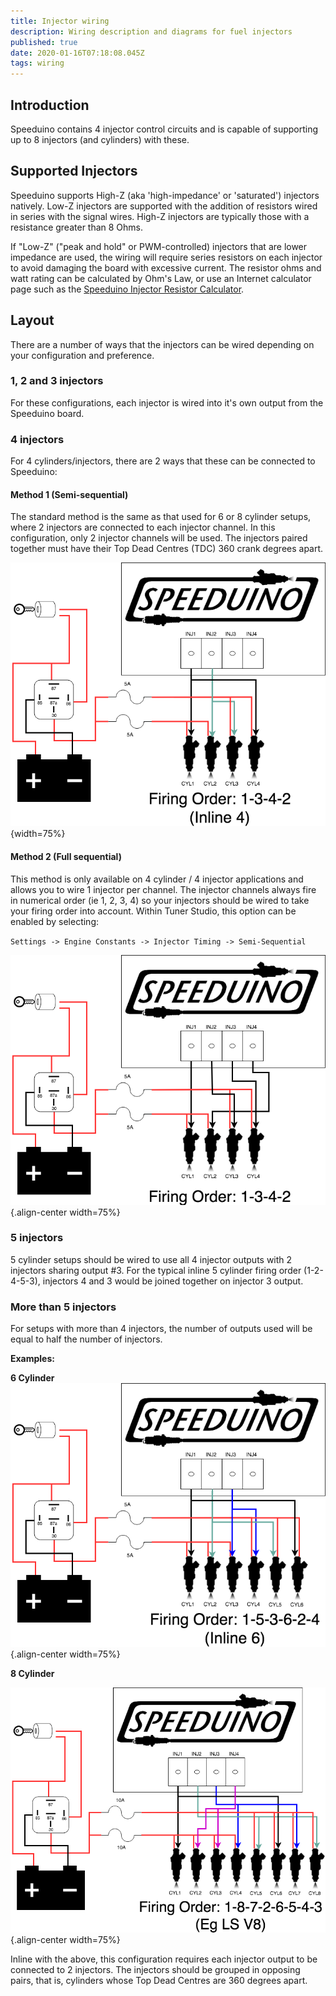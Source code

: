 ```yaml
---
title: Injector wiring
description: Wiring description and diagrams for fuel injectors
published: true
date: 2020-01-16T07:18:08.045Z
tags: wiring
---
```


Introduction
------------

Speeduino contains 4 injector control circuits and is capable of supporting up to 8 injectors (and cylinders) with these.

Supported Injectors
-------------------

Speeduino supports High-Z (aka 'high-impedance' or 'saturated') injectors natively. Low-Z injectors are supported with the addition of resistors wired in series with the signal wires. High-Z injectors are typically those with a resistance greater than 8 Ohms.

If "Low-Z" ("peak and hold" or PWM-controlled) injectors that are lower impedance are used, the wiring will require series resistors on each injector to avoid damaging the board with excessive current. The resistor ohms and watt rating can be calculated by Ohm's Law, or use an Internet calculator page such as the [Speeduino Injector Resistor Calculator](http://efistuff.orgfree.com/InjectorResistorCalculator.html).

Layout
------

There are a number of ways that the injectors can be wired depending on your configuration and preference.

### 1, 2 and 3 injectors

For these configurations, each injector is wired into it's own output from the Speeduino board.

### 4 injectors

For 4 cylinders/injectors, there are 2 ways that these can be connected to Speeduino:

#### Method 1 (Semi-sequential)

The standard method is the same as that used for 6 or 8 cylinder setups, where 2 injectors are connected to each injector channel. In this configuration, only 2 injector channels will be used. The injectors paired together must have their Top Dead Centres (TDC) 360 crank degrees apart.

![inj_4Cyl_semi-seq.png](/img/wiring/inj_4Cyl_semi-seq.png){width=75%}

#### Method 2 (Full sequential)

This method is only available on 4 cylinder / 4 injector applications and allows you to wire 1 injector per channel. The injector channels always fire in numerical order (ie 1, 2, 3, 4) so your injectors should be wired to take your firing order into account. Within Tuner Studio, this option can be enabled by selecting:

`Settings -> Engine Constants -> Injector Timing -> Semi-Sequential`

![inj_4Cyl_seq.png](/img/wiring/inj_4Cyl_seq.png){.align-center width=75%}

### 5 injectors

5 cylinder setups should be wired to use all 4 injector outputs with 2 injectors sharing output \#3. For the typical inline 5 cylinder firing order (1-2-4-5-3), injectors 4 and 3 would be joined together on injector 3 output.

### More than 5 injectors

For setups with more than 4 injectors, the number of outputs used will be equal to half the number of injectors.

**Examples:**

**6 Cylinder**
![inj_6Cyl_semi-seq.png](/img/wiring/inj_6Cyl_semi-seq.png){.align-center width=75%}

**8 Cylinder**

![inj_8Cyl_semi-seq.png](/img/wiring/inj_8Cyl_semi-seq.png){.align-center width=75%}

Inline with the above, this configuration requires each injector output to be connected to 2 injectors.
The injectors should be grouped in opposing pairs, that is, cylinders whose Top Dead Centres are 360 degrees apart.